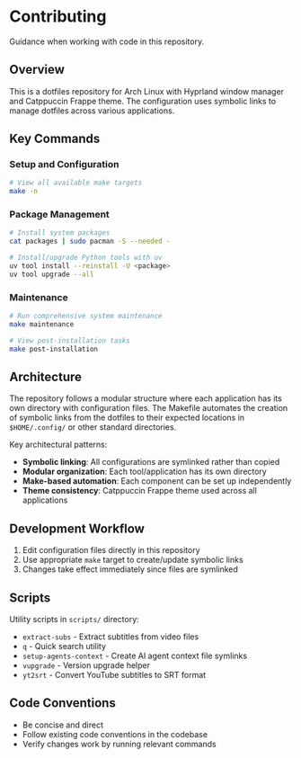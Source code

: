 # Contributing

Guidance when working with code in this repository.

## Overview

This is a dotfiles repository for Arch Linux with Hyprland window manager and Catppuccin Frappe theme. The configuration uses symbolic links to manage dotfiles across various applications.

## Key Commands

### Setup and Configuration

```bash
# View all available make targets
make -n
```

### Package Management

```bash
# Install system packages
cat packages | sudo pacman -S --needed -

# Install/upgrade Python tools with uv
uv tool install --reinstall -U <package>
uv tool upgrade --all
```

### Maintenance

```bash
# Run comprehensive system maintenance
make maintenance

# View post-installation tasks
make post-installation
```

## Architecture

The repository follows a modular structure where each application has its own directory with configuration files. The Makefile automates the creation of symbolic links from the dotfiles to their expected locations in `$HOME/.config/` or other standard directories.

Key architectural patterns:
- **Symbolic linking**: All configurations are symlinked rather than copied
- **Modular organization**: Each tool/application has its own directory
- **Make-based automation**: Each component can be set up independently
- **Theme consistency**: Catppuccin Frappe theme used across all applications

## Development Workflow

1. Edit configuration files directly in this repository
2. Use appropriate `make` target to create/update symbolic links
3. Changes take effect immediately since files are symlinked

## Scripts

Utility scripts in `scripts/` directory:

- `extract-subs` - Extract subtitles from video files
- `q` - Quick search utility
- `setup-agents-context` - Create AI agent context file symlinks
- `vupgrade` - Version upgrade helper
- `yt2srt` - Convert YouTube subtitles to SRT format

## Code Conventions

- Be concise and direct
- Follow existing code conventions in the codebase
- Verify changes work by running relevant commands
